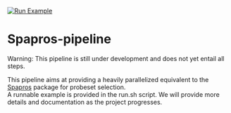 [![Run Example](https://github.com/theislab/spapros-pipeline/actions/workflows/run_example.yml/badge.svg)](https://github.com/theislab/spapros-pipeline/actions/workflows/run_example.yml)

# Spapros-pipeline

Warning: This pipeline is still under development and does not yet entail all steps.

This pipeline aims at providing a heavily parallelized equivalent to the [Spapros](https://github.com/theislab/spapros) package for probeset selection.    
A runnable example is provided in the run.sh script. We will provide more details and documentation as the project progresses.
